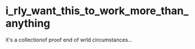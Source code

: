 # i_rly_want_this_to_work_more_than_anything
 it's a collectionof proof end of wrld circumstances...
